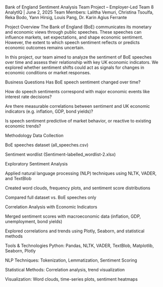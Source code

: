  Bank of England Sentiment Analysis
Team Project – Employer-Led
Team 8 AnalytIQ | June 2, 2025
Team Members: Lalitha Vemuri, Christina Tsoulfa, Reka Bodo, Yann Hirsig, Louis Pang, Dr. Karin Agius Ferrante

 Project Overview
The Bank of England (BoE) communicates its monetary and economic views through public speeches. These speeches can influence markets, set expectations, and shape economic sentiment. However, the extent to which speech sentiment reflects or predicts economic outcomes remains uncertain.

In this project, our team aimed to analyze the sentiment of BoE speeches over time and assess their relationship with key UK economic indicators. We explored whether sentiment shifts could act as signals for changes in economic conditions or market responses.

Business Questions
Has BoE speech sentiment changed over time?

How do speech sentiments correspond with major economic events like interest rate decisions?

Are there measurable correlations between sentiment and UK economic indicators (e.g. inflation, GDP, bond yields)?

Is speech sentiment predictive of market behavior, or reactive to existing economic trends?

Methodology
Data Collection

BoE speeches dataset (all_speeches.csv)

Sentiment wordlist (Sentiment-labelled_wordlist-2.xlsx)

Exploratory Sentiment Analysis

Applied natural language processing (NLP) techniques using NLTK, VADER, and TextBlob

Created word clouds, frequency plots, and sentiment score distributions

Compared full dataset vs. BoE speeches only

Correlation Analysis with Economic Indicators

Merged sentiment scores with macroeconomic data (inflation, GDP, unemployment, bond yields)

Explored correlations and trends using Plotly, Seaborn, and statistical methods

Tools & Technologies
Python: Pandas, NLTK, VADER, TextBlob, Matplotlib, Seaborn, Plotly

NLP Techniques: Tokenization, Lemmatization, Sentiment Scoring

Statistical Methods: Correlation analysis, trend visualization

Visualization: Word clouds, time-series plots, sentiment heatmaps




